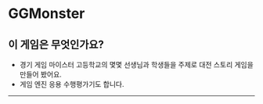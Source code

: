 # GGMonster

## 이 게임은 무엇인가요?
* 경기 게임 마이스터 고등학교의 몇몇 선생님과 학생들을 주제로 대전 스토리 게임을 만들어 봤어요.
* 게임 엔진 응용 수행평가기도 합니다.</br>

* * *
